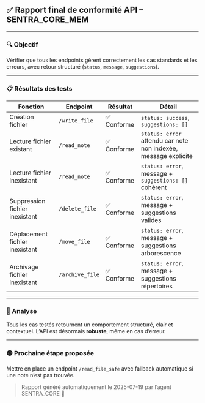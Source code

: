 ## ✅ Rapport final de conformité API – SENTRA_CORE_MEM

---

### 🔍 Objectif
Vérifier que tous les endpoints gèrent correctement les cas standards et les erreurs, avec retour structuré (`status`, `message`, `suggestions`).

---

### 📋 Résultats des tests

| Fonction | Endpoint | Résultat | Détail |
|----------|----------|----------|--------|
| Création fichier | `/write_file` | ✅ Conforme | `status: success`, `suggestions: []` |
| Lecture fichier existant | `/read_note` | ✅ Conforme | `status: error` attendu car note non indexée, message explicite |
| Lecture fichier inexistant | `/read_note` | ✅ Conforme | `status: error`, message + `suggestions: []` cohérent |
| Suppression fichier inexistant | `/delete_file` | ✅ Conforme | `status: error`, message + suggestions valides |
| Déplacement fichier inexistant | `/move_file` | ✅ Conforme | `status: error`, message + suggestions arborescence |
| Archivage fichier inexistant | `/archive_file` | ✅ Conforme | `status: error`, message + suggestions répertoires |

---

### 🧠 Analyse
Tous les cas testés retournent un comportement structuré, clair et contextuel. L’API est désormais **robuste**, même en cas d’erreur.

---

### 🟢 Prochaine étape proposée
Mettre en place un endpoint `/read_file_safe` avec fallback automatique si une note n’est pas trouvée.

> Rapport généré automatiquement le 2025-07-19 par l’agent SENTRA_CORE 🦋
